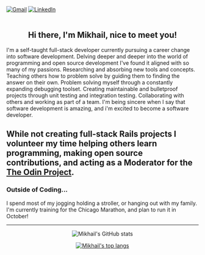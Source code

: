 <a href="mailto:mikhailgrigoriev92@gmail.com"><img alt="Gmail" src="https://img.shields.io/badge/M-Gmail-red" /></a>
<a href="https://www.linkedin.com/in/mikhail-grigoriev-826b4421a/"><img alt="LinkedIn" src="https://img.shields.io/badge/in-Linkdin-blue" /></a>
<br><br>
<h2 align="center">Hi there, I'm Mikhail, nice to meet you!</h2>

I'm a self-taught full-stack developer currently pursuing a career change into software development. Delving deeper and deeper into the world of programming and open source development I've found it aligned with so many of my passions. Researching and absorbing new tools and concepts. Teaching others how to problem solve by guiding them to finding the answer on their own. Problem solving myself through a constantly expanding debugging toolset. Creating maintainable and bulletproof projects through unit testing and integration testing. Collaborating with others and working as part of a team. I'm being sincere when I say that software development is amazing, and i'm excited to become a software developer. 

While not creating full-stack Rails projects I volunteer my time helping others learn programming, making open source contributions, and acting as a Moderator for the [The Odin Project](https://www.theodinproject.com/).
---

### Outside of Coding...

I spend most of my jogging holding a stroller, or hanging out with my family. I'm currently training for the Chicago Marathon, and plan to run it in October!

---
<div align="center">
  
![Mikhail's GitHub stats](https://github-readme-stats.vercel.app/api?username=mgrigoriev8109&hide=stars&show_icons=true&theme=vue&include_all_commits=true)

[![Mikhail's top langs](https://github-readme-stats.vercel.app/api/top-langs/?username=mgrigoriev8109&layout=compact&theme=vue&langs_count=6)](https://github.com/thatblindgeye/github-readme-stats)
  
</div>
